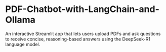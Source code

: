# PDF-Chatbot-with-LangChain-and-Ollama
An interactive Streamlit app that lets users upload PDFs and ask questions to receive concise, reasoning-based answers using the DeepSeek-R1 language model.
